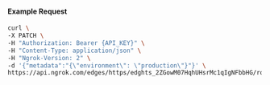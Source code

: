 <!-- Code generated for API Clients. DO NOT EDIT. -->

#### Example Request

```bash
curl \
-X PATCH \
-H "Authorization: Bearer {API_KEY}" \
-H "Content-Type: application/json" \
-H "Ngrok-Version: 2" \
-d '{"metadata":"{\"environment\": \"production\"}"}' \
https://api.ngrok.com/edges/https/edghts_2ZGowM07HqhUHsrMc1qIgNFbbHG/routes/edghtsrt_2ZGowQs94dubXfftgLxCxhqWXBC
```
